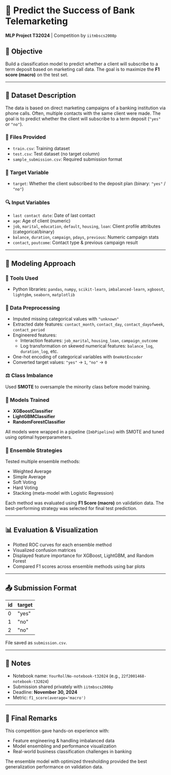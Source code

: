 # 🏦 Predict the Success of Bank Telemarketing  
**MLP Project T32024** | Competition by `iitmbscs2008p`

## 📌 Objective  
Build a classification model to predict whether a client will subscribe to a term deposit based on marketing call data. The goal is to maximize the **F1 score (macro)** on the test set.

---

## 📁 Dataset Description  

The data is based on direct marketing campaigns of a banking institution via phone calls. Often, multiple contacts with the same client were made. The goal is to predict whether the client will subscribe to a term deposit (`"yes"` or `"no"`).

### 🔢 Files Provided
- `train.csv`: Training dataset
- `test.csv`: Test dataset (no target column)
- `sample_submission.csv`: Required submission format

### 🎯 Target Variable
- `target`: Whether the client subscribed to the deposit plan (binary: `"yes"` / `"no"`)

### 🔍 Input Variables
- `last contact date`: Date of last contact
- `age`: Age of client (numeric)
- `job`, `marital`, `education`, `default`, `housing`, `loan`: Client profile attributes (categorical/binary)
- `balance`, `duration`, `campaign`, `pdays`, `previous`: Numeric campaign stats
- `contact`, `poutcome`: Contact type & previous campaign result

---

## 🧠 Modeling Approach  

### 🔨 Tools Used  
- Python libraries: `pandas`, `numpy`, `scikit-learn`, `imbalanced-learn`, `xgboost`, `lightgbm`, `seaborn`, `matplotlib`

### 🧪 Data Preprocessing
- Imputed missing categorical values with `"unknown"`
- Extracted date features: `contact_month`, `contact_day`, `contact_dayofweek`, `contact_period`
- Engineered features:
  - Interaction features: `job_marital`, `housing_loan`, `campaign_outcome`
  - Log transformation on skewed numerical features: `balance_log`, `duration_log`, etc.
- One-hot encoding of categorical variables with `OneHotEncoder`
- Converted target values: `"yes"` → `1`, `"no"` → `0`

### ⚖️ Class Imbalance  
Used **SMOTE** to oversample the minority class before model training.

### 🤖 Models Trained  
- **XGBoostClassifier**
- **LightGBMClassifier**
- **RandomForestClassifier**

All models were wrapped in a pipeline (`ImbPipeline`) with SMOTE and tuned using optimal hyperparameters.

### 🧩 Ensemble Strategies  
Tested multiple ensemble methods:
- Weighted Average
- Simple Average
- Soft Voting
- Hard Voting
- Stacking (meta-model with Logistic Regression)

Each method was evaluated using **F1 Score (macro)** on validation data. The best-performing strategy was selected for final test prediction.

---

## 📊 Evaluation & Visualization
- Plotted ROC curves for each ensemble method
- Visualized confusion matrices
- Displayed feature importance for XGBoost, LightGBM, and Random Forest
- Compared F1 scores across ensemble methods using bar plots

---

## 📤 Submission Format

| id | target |
|----|--------|
| 0  | "yes"  |
| 1  | "no"   |
| 2  | "no"   |

File saved as `submission.csv`.

---

## 🔗 Notes
- Notebook name: `YourRollNo-notebook-t32024` (e.g., `22f2001468-notebook-t32024`)
- Submission shared privately with `iitmbscs2008p`
- Deadline: **November 30, 2024**
- Metric: `f1_score(average='macro')`

---

## 🏁 Final Remarks  
This competition gave hands-on experience with:
- Feature engineering & handling imbalanced data
- Model ensembling and performance visualization
- Real-world business classification challenges in banking

The ensemble model with optimized thresholding provided the best generalization performance on validation data.
